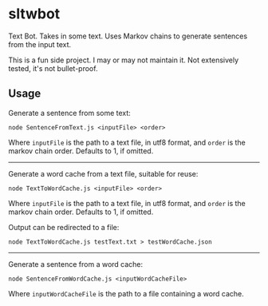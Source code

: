 # sltwbot

Text Bot.
Takes in some text.
Uses Markov chains to generate sentences from the input text.

This is a fun side project.  I may or may not maintain it.
Not extensively tested, it's not bullet-proof.

## Usage
Generate a sentence from some text:

```
node SentenceFromText.js <inputFile> <order>
```
Where `inputFile` is the path to a text file, in utf8 format,
and `order` is the markov chain order.  Defaults to 1, if omitted.

------

Generate a word cache from a text file, suitable for reuse:

```
node TextToWordCache.js <inputFile> <order>
```

Where `inputFile` is the path to a text file, in utf8 format,
and `order` is the markov chain order.  Defaults to 1, if omitted.

Output can be redirected to a file:
```
node TextToWordCache.js testText.txt > testWordCache.json
```
------

Generate a sentence from a word cache:
```
node SentenceFromWordCache.js <inputWordCacheFile>
```
Where `inputWordCacheFile` is the path to a file containing a word cache.
